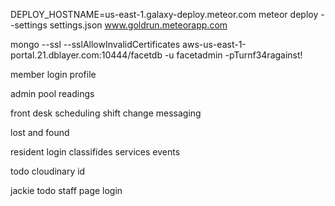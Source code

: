 DEPLOY_HOSTNAME=us-east-1.galaxy-deploy.meteor.com meteor deploy --settings settings.json www.goldrun.meteorapp.com


mongo --ssl --sslAllowInvalidCertificates aws-us-east-1-portal.21.dblayer.com:10444/facetdb -u facetadmin -pTurnf34ragainst!

member login
profile

admin
    pool readings


front desk
    scheduling
    shift change
    messaging

lost and found


resident
    login
    classifides
    services
    events

todo
    cloudinary id




jackie todo
staff page
login   
